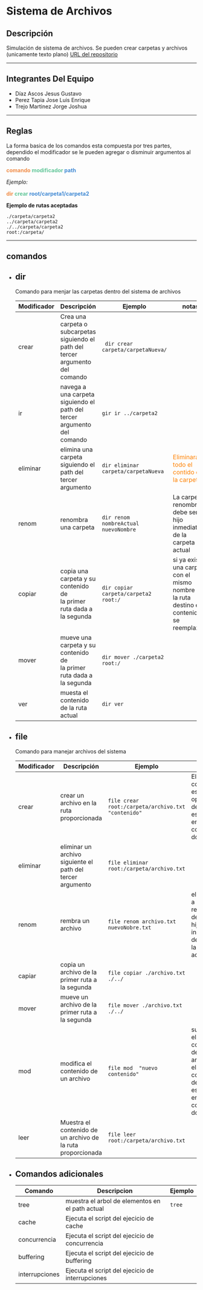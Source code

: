 # **Sistema de Archivos**

## Descripción

Simulación de sistema de archivos.
Se pueden crear carpetas y archivos (unicamente texto plano)
[URL del repositorio ](https://github.com/LuisTapiaLml/SistemaArchivos.git)

---

## Integrantes Del Equipo

+ Díaz Ascos Jesus Gustavo
+ Perez Tapia Jose Luis Enrique
+ Trejo Martinez Jorge Joshua

---

## Reglas

La forma basica de los comandos esta compuesta por tres partes, dependido el modificador se le pueden agregar o disminuir argumentos al comando

**<span style="color:#f08d49"> comando </span>
<span style="color:#62c699">modificador </span>
<span style="color:#418ad4">path</span>**  

*Ejemplo:* 

**<span style="color:#f08d49"> dir </span>
<span style="color:#62c699">crear </span>
<span style="color:#418ad4">root/carpeta1/carpeta2</span>** 

**Ejemplo de rutas aceptadas**

`./carpeta/carpeta2` <br>
` ../carpeta/carpeta2 `</br>
`./../carpeta/carpeta2 `</br>
`root:/carpeta/`

---

## **comandos**

+ ## **dir**
    Comando para menjar las carpetas dentro del sistema de archivos

    | Modificador | Descripción | Ejemplo | notas |
    | ----------- | ----------- | ----------- | ----------- |
    | crear | Crea una carpeta o subcarpetas siguiendo el </br> path del tercer argumento del comando | ` dir crear carpeta/carpetaNueva/`   ||
    | ir | navega a una carpeta siguiendo el </br> path del tercer argumento del comando | ` gir ir ../carpeta2 ` ||
    | eliminar | elimina una carpeta siguiendo el </br> path del tercer argumento | ` dir eliminar carpeta/carpetaNueva ` | <span style="color:#ff8000"> Eliminara todo el contido de la carpeta</span>|
    | renom | renombra una carpeta  | ` dir renom  nombreActual  nuevoNombre ` | La carpeta a renombrar debe ser hijo inmediato de la carpeta actual |
    | copiar | copia una carpeta y su contenido de </br> la primer ruta dada a la segunda | ` dir copiar carpeta/carpeta2  root:/ ` | si ya existe una carpeta con el mismo nombre que la ruta destino el contenido se reemplazara |
    | mover | mueve  una carpeta y su contenido de </br> la primer ruta dada a la segunda | ` dir mover ./carpeta2 root:/ ` ||
    | ver | muesta el contenido de la ruta actual | ` dir ver ` ||

+ ## **file** 
    Comando para manejar archivos del sistema

    | Modificador | Descripción | Ejemplo | notas |
    | ----------- | ----------- | ----------- | ----------- |
    | crear | crear un archivo en la ruta proporcionada  |  `file crear root:/carpeta/archivo.txt  "contenido" ` | El contenido es opcional y </br> debe estar entre comillas dobles |
    | eliminar | eliminar un archivo siguiente el path del </br> tercer argumento  | `file eliminar root:/carpeta/archivo.txt`  | |
    | renom | rembra un archivo  | `file renom archivo.txt nuevoNobre.txt` | el archivo a renombrar debe ser hijo inmediato de </br> la carpeta actual  |
    | capiar | copia un archivo de la primer ruta a la segunda | `file copiar ./archivo.txt  ./../`  |  |
    | mover | mueve un archivo de la primer ruta a la segunda  | `file mover ./archivo.txt  ./../`   |  |
    | mod | modifica el contenido de un archivo  | `file mod  "nuevo contenido" `   | sustituye el contenido del archivo , </br> el contenido debe estar entre comillas dobles |
    | leer | Muestra el contenido de </br> un archivo de la ruta proporcionada  | `file leer root:/carpeta/archivo.txt ` |  |

+ ## **Comandos adicionales** 
    | Comando | Descripcion | Ejemplo |
    | ----------- | ----------- | ----------- |
    | tree | muestra el arbol de elementos en el path actual | `tree` |
    | cache | Ejecuta el script del ejecicio de cache |  |
    | concurrencia | Ejecuta el script del ejecicio de concurrencia |  |
    | buffering | Ejecuta el script del ejecicio de buffering |  |
    | interrupciones | Ejecuta el script del ejecicio de interrupciones |  |
